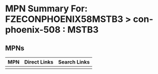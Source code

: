 



# MPN Summary For: FZECONPHOENIX58MSTB3 > con-phoenix-508 : MSTB3

## MPNs
  

|MPN|Direct Links|Search Links|
| :--- | :--- | :--- |
||||
